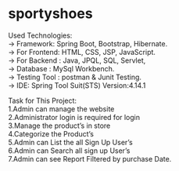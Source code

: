 # sportyshoes
Used Technologies:   
->	Framework: Spring Boot, Bootstrap, Hibernate.   
->	For Frontend: HTML, CSS, JSP, JavaScript.   
-> 	For Backend : Java, JPQL, SQL, Servlet,  
->	Database : MySql Workbench.   
->	Testing Tool : postman & Junit Testing.  
->	IDE: Spring Tool Suit(STS) Version:4.14.1 

Task for This Project:   
1.Admin can manage the website  
2.Administrator login is required for login   
3.Manage the product’s in store   
4.Categorize the Product’s   
5.Admin can List the all Sign Up User’s   
6.Admin can Search all sign up User’s   
7.Admin can see Report Filtered by purchase Date. 
